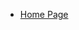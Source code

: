 <!-- 如需改动就改 _sidebar_template.md 文件，_sidebar.md 不能加入git -->

- [Home Page](/README)

<!-- 以下是自动添加的内容 -->
